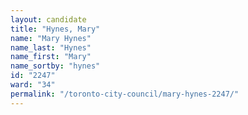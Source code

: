 ```yaml
---
layout: candidate
title: "Hynes, Mary"
name: "Mary Hynes"
name_last: "Hynes"
name_first: "Mary"
name_sortby: "hynes"
id: "2247"
ward: "34"
permalink: "/toronto-city-council/mary-hynes-2247/"
---
```

